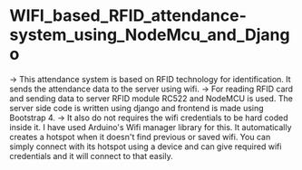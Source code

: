 # WIFI_based_RFID_attendance-system_using_NodeMcu_and_Django

-> This attendance system is based on RFID technology for identification. It sends the attendance data to the server using wifi.
-> For reading RFID card and sending data to server RFID module RC522 and NodeMCU is used. The server side code is written using django and frontend is made using Bootstrap 4.
-> It also do not requires the wifi credentials to be hard coded inside it. I have used Arduino's Wifi manager library for this. It automatically creates a hotspot when it doesn't find previous or saved wifi. You can simply connect with its hotspot using a device and can give required wifi credentials and it will connect to that easily.
